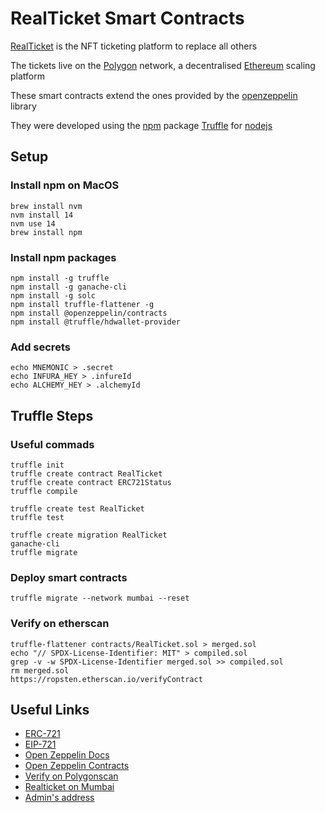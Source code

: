 # RealTicket Smart Contracts

[RealTicket](link_to_landing_page) is the NFT ticketing platform to replace all others

The tickets live on the [Polygon](https://polygon.technology/) network, a decentralised [Ethereum](https://ethereum.org/en/) scaling platform

These smart contracts extend the ones provided by the [openzeppelin](https://github.com/OpenZeppelin/openzeppelin-contracts/) library

They were developed using the [npm](https://www.npmjs.com/) package [Truffle](https://trufflesuite.com/) for [nodejs](https://nodejs.org/en/)

## Setup

### Install npm on MacOS

    brew install nvm
    nvm install 14
    nvm use 14
    brew install npm

### Install npm packages

    npm install -g truffle
    npm install -g ganache-cli
    npm install -g solc
    npm install truffle-flattener -g
    npm install @openzeppelin/contracts
    npm install @truffle/hdwallet-provider

### Add secrets

    echo MNEMONIC > .secret
    echo INFURA_HEY > .infureId
    echo ALCHEMY_HEY > .alchemyId

## Truffle Steps

### Useful commads

    truffle init
    truffle create contract RealTicket
    truffle create contract ERC721Status
    truffle compile

    truffle create test RealTicket
    truffle test

    truffle create migration RealTicket
    ganache-cli
    truffle migrate

### Deploy smart contracts

    truffle migrate --network mumbai --reset

### Verify on etherscan

    truffle-flattener contracts/RealTicket.sol > merged.sol
    echo "// SPDX-License-Identifier: MIT" > compiled.sol
    grep -v -w SPDX-License-Identifier merged.sol >> compiled.sol
    rm merged.sol
    https://ropsten.etherscan.io/verifyContract

## Useful Links

- [ERC-721](https://ethereum.org/en/developers/docs/standards/tokens/erc-721/)
- [EIP-721](https://eips.ethereum.org/EIPS/eip-721)
- [Open Zeppelin Docs](https://docs.openzeppelin.com/contracts/3.x/erc721)
- [Open Zeppelin Contracts](https://github.com/OpenZeppelin/openzeppelin-contracts)
- [Verify on Polygonscan](https://mumbai.polygonscan.com/verifyContract)
- [Realticket on Mumbai](https://mumbai.polygonscan.com/address/0x04bdaa899293788b8ecd91ef665f30d5ec5d719d)
- [Admin's address](https://mumbai.polygonscan.com/address/0xd37B52e463386611A1F5F5750492AB7E836E5A87)
